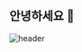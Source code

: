 ## 안녕하세요 👋

![header](https://capsule-render.vercel.app/api?type=waving&color=auto&height=300§ion=header&text=반가워요!😊&desc=This%20is%20Victory's%20playground.%20&fontSize=90&descSize=30&fontColor=ffffff&fontAlignY=40)
<!--



![victory-swu's github stats](https://github-readme-stats.vercel.app/api?username=victory-swu&show_icons=true&theme=tokyonight)
**victory-swu/victory-swu** is a ✨ _special_ ✨ repository because its `README.md` (this file) appears on your GitHub profile.

Here are some ideas to get you started:

- 🔭 I’m currently working on ...
- 🌱 I’m currently learning ...
- 👯 I’m looking to collaborate on ...
- 🤔 I’m looking for help with ...
- 💬 Ask me about ...
- 📫 How to reach me: ...
- 😄 Pronouns: ...
- ⚡ Fun fact: ...
-->
